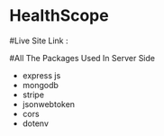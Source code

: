 # HealthScope
#Live Site Link :

#All The Packages Used In Server Side
- express js
- mongodb
- stripe
- jsonwebtoken
- cors
- dotenv

